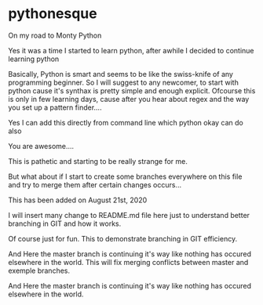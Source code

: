 # pythonesque
On my road to Monty Python

Yes it was a time I started to learn python, after awhile I decided to continue learning python

Basically, Python is smart and seems to be like the swiss-knife of any programming beginner.
So I will suggest to any newcomer, to start with python cause it's synthax is pretty simple and enough explicit.
Ofcourse this is only in few learning days, cause after you hear about regex and the way you set up a pattern finder....

Yes I can add this directly from command line which python okay can do also

You are awesome....

This is pathetic and starting to be really strange for me.

But what about if I start to create some branches everywhere on this file and try to merge them after certain changes occurs...

This has been added on August 21st, 2020


I will insert many change to README.md file here just to understand better branching in GIT and how it works.

Of course just for fun.
This to demonstrate branching in GIT efficiency.


And Here the master branch is continuing it's way like nothing has occured elsewhere in the world.
This will fix merging conflicts between master and exemple branches.

And Here the master branch is continuing it's way like nothing has occured elsewhere in the world.

